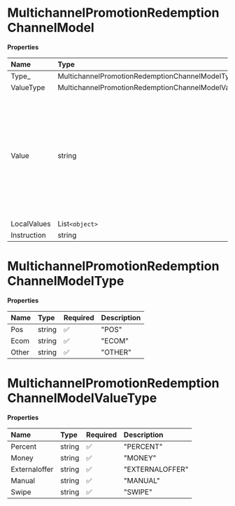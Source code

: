 # MultichannelPromotionRedemptionChannelModel

**Properties**

| Name        | Type                                                 | Required | Description                                                                                                                                                                                                        |
| :---------- | :--------------------------------------------------- | :------- | :----------------------------------------------------------------------------------------------------------------------------------------------------------------------------------------------------------------- |
| Type\_      | MultichannelPromotionRedemptionChannelModelType      | ❌       |                                                                                                                                                                                                                    |
| ValueType   | MultichannelPromotionRedemptionChannelModelValueType | ❌       |                                                                                                                                                                                                                    |
| Value       | string                                               | ❌       | The type of "Value" depends on "ValueType". "MONEY" expects a decimal as a string ("20.5"). "SWIPE", "EXTERNALOFFER" and "MANUAL" expects a string ("Promotion"). "PERCENT" expects an integer as a string ("20"). |
| LocalValues | List`<object>`                                       | ❌       |                                                                                                                                                                                                                    |
| Instruction | string                                               | ❌       |                                                                                                                                                                                                                    |

# MultichannelPromotionRedemptionChannelModelType

**Properties**

| Name  | Type   | Required | Description |
| :---- | :----- | :------- | :---------- |
| Pos   | string | ✅       | "POS"       |
| Ecom  | string | ✅       | "ECOM"      |
| Other | string | ✅       | "OTHER"     |

# MultichannelPromotionRedemptionChannelModelValueType

**Properties**

| Name          | Type   | Required | Description     |
| :------------ | :----- | :------- | :-------------- |
| Percent       | string | ✅       | "PERCENT"       |
| Money         | string | ✅       | "MONEY"         |
| Externaloffer | string | ✅       | "EXTERNALOFFER" |
| Manual        | string | ✅       | "MANUAL"        |
| Swipe         | string | ✅       | "SWIPE"         |

<!-- This file was generated by liblab | https://liblab.com/ -->
